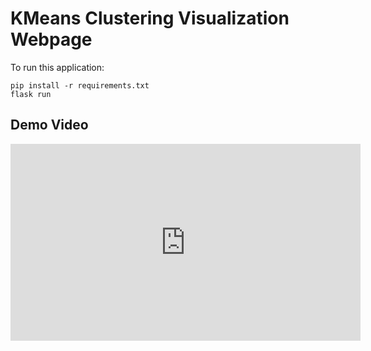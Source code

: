 # KMeans Clustering Visualization Webpage

To run this application:

```
pip install -r requirements.txt
flask run
```
## Demo Video
<iframe width="560" height="315" src="https://www.youtube.com/embed/VIDEO_ID" frameborder="0" allowfullscreen></iframe>
